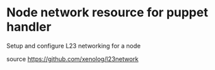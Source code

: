 # Node network resource for puppet handler

Setup and configure L23 networking for a node

source https://github.com/xenolog/l23network
